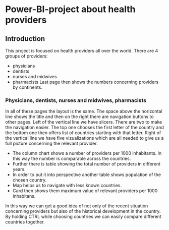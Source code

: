 # Power-BI-project about health providers
## Introduction
This project is focused on health providers all over the world. There are 4 groups of providers:
* physicians
* dentists
* nurses and midwives
* pharmacists
Last page then shows the numbers concerning providers by continents.

### Physicians, dentists, nurses and midwives, pharmacists
In all of these pages the layout is the same. The space above the horizontal line shows the title and then on the right there are navigation buttons to other pages. 
Left of the vertical line we have slicers. There are two to make the navigation easier. The top one chooses the first letter of the country and the bottom one then offers list of countries starting with that letter. 
Right of the vertical line we have five vizualizations which are all needed to give us a full picture concerning the relevant provider. 
* The column chart shows a number of providers per 1000 inhabitants. In this way the number is comparable across the countries. 
* Further there is table showing the total number of providers in different years. 
* In order to put it into perspective another table shows population of the chosen country.
* Map helps us to navigate with less known countries.
* Card then shows them maximum value of relevant providers per 1000 inhabitans.

In this way we can get a good idea of not only of the recent situation concerning providers but also of the historical development in the country.
By holding CTRL while choosing countries we can easily compare different countries together.
###
